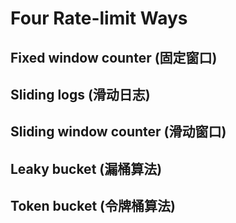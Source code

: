 # Four Rate-limit Ways

## Fixed window counter (固定窗口)
## Sliding logs (滑动日志)
## Sliding window counter (滑动窗口)
## Leaky bucket (漏桶算法)
## Token bucket (令牌桶算法)
